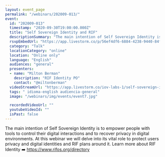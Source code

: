 ```yaml
---
layout: event_page
permalink: "/webinars/202009-013/"
event:
  id: "202009-013"
  timestamp: "2020-09-30T19:00:00.000Z"
  title: "Self Sovereign Identity and RIF"
  descriptionSummary: "The main intention of Self Sovereign Identity is to empower people with tools to control their digital interactions and to recover privacy …"
  rsvpEmbedUrl: "https://app.livestorm.co/p/56ef4df6-6884-4238-9440-84f8c75408a1/form"
  category: "Talk"
  locationCategory: "online"
  location: "Online only"
  language: "English"
  audiences: "general"
  presenters:
  - name: "Milton Berman"
    description: "RIF Identity PO"
    contact: "@miltonberman"
  videoStreamUrl: "https://app.livestorm.co/iov-labs-1/self-sovereign-identity-and-rif"
  tags: " idioma-english audiencia-general"
  image: "/webinars/img/events/event7.jpg"

  recordedVideoUrl: ""
  youtubeVideoId: ""
  isPast: false
---
```



The main intention of Self Sovereign Identity is to empower people with tools to control their digital interactions and to recover privacy in digital environments.
At this webinar we will delve into its vital role to protect users privacy and digital identities and RIF plans around it.
Learn more about RIF Identity ➡️ https://www.rifos.org/directory


